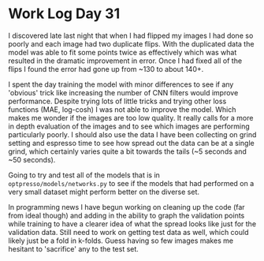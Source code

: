 # Work Log Day 31

I discovered late last night that when I had flipped my images I had done so poorly and each image had two duplicate flips. With the duplicated data the model was able to fit some points twice as effectively which was what resulted in the dramatic improvement in error. Once I had fixed all of the flips I found the error had gone up from \~130 to about 140+.

I spent the day training the model with minor differences to see if any 'obvious' trick like increasing the number of CNN filters would improve performance. Despite trying lots of little tricks and trying other loss functions (MAE, log-cosh) I was not able to improve the model. Which makes me wonder if the images are too low quality. It really calls for a more in depth evaluation of the images and to see which images are performing particularly poorly. I should also use the data I have been collecting on grind setting and espresso time to see how spread out the data can be at a single grind, which certainly varies quite a bit towards the tails (\~5 seconds and \~50 seconds).

Going to try and test all of the models that is in `optpresso/models/networks.py` to see if the models that had performed on a very small dataset might perform better on the diverse set.

In programming news I have begun working on cleaning up the code (far from ideal though) and adding in the ability to graph the validation points while training to have a clearer idea of what the spread looks like just for the validation data. Still need to work on getting test data as well, which could likely just be a fold in k-folds. Guess having so few images makes me hesitant to 'sacrifice' any to the test set.